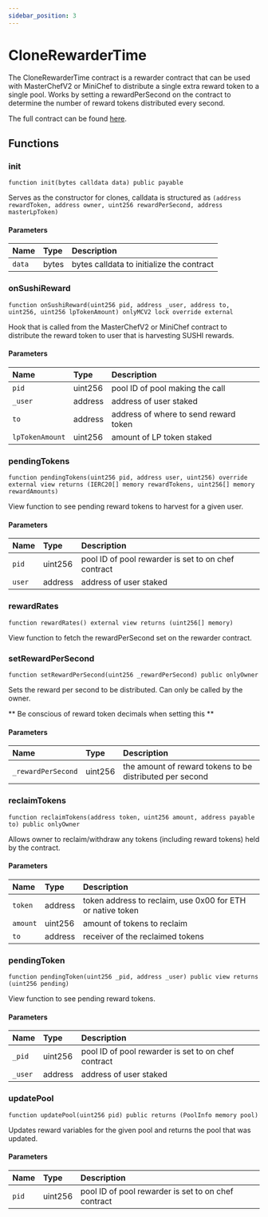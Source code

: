```yaml
---
sidebar_position: 3
---
```


# CloneRewarderTime

The CloneRewarderTime contract is a rewarder contract that can be used with MasterChefV2 or MiniChef to distribute a single extra reward token to a single pool. Works by setting a rewardPerSecond on the contract to determine the number of reward tokens distributed every second.

The full contract can be found [here](https://github.com/sushiswap/sushiswap/blob/archieve/canary/contracts/mocks/CloneRewarderTime.sol).

## Functions

### init

```solidity
function init(bytes calldata data) public payable
```

Serves as the constructor for clones, calldata is structured as `(address rewardToken, address owner, uint256 rewardPerSecond, address masterLpToken)`

#### Parameters

| Name   | Type  | Description                               |
| :----- | :---- | :---------------------------------------- |
| `data` | bytes | bytes calldata to initialize the contract |

### onSushiReward

```solidity
function onSushiReward(uint256 pid, address _user, address to, uint256, uint256 lpTokenAmount) onlyMCV2 lock override external
```

Hook that is called from the MasterChefV2 or MiniChef contract to distribute the reward token to user that is harvesting SUSHI rewards.

#### Parameters

| Name            | Type    | Description                           |
| :-------------- | :------ | :------------------------------------ |
| `pid`           | uint256 | pool ID of pool making the call       |
| `_user`         | address | address of user staked                |
| `to`            | address | address of where to send reward token |
| `lpTokenAmount` | uint256 | amount of LP token staked             |

### pendingTokens

```solidity
function pendingTokens(uint256 pid, address user, uint256) override external view returns (IERC20[] memory rewardTokens, uint256[] memory rewardAmounts)
```

View function to see pending reward tokens to harvest for a given user.

#### Parameters

| Name   | Type    | Description                                         |
| :----- | :------ | :-------------------------------------------------- |
| `pid`  | uint256 | pool ID of pool rewarder is set to on chef contract |
| `user` | address | address of user staked                              |

### rewardRates

```solidity
function rewardRates() external view returns (uint256[] memory)
```

View function to fetch the rewardPerSecond set on the rewarder contract.

### setRewardPerSecond

```solidity
function setRewardPerSecond(uint256 _rewardPerSecond) public onlyOwner
```

Sets the reward per second to be distributed. Can only be called by the owner.

** Be conscious of reward token decimals when setting this **

#### Parameters

| Name               | Type    | Description                                              |
| :----------------- | :------ | :------------------------------------------------------- |
| `_rewardPerSecond` | uint256 | the amount of reward tokens to be distributed per second |

### reclaimTokens

```solidity
function reclaimTokens(address token, uint256 amount, address payable to) public onlyOwner
```

Allows owner to reclaim/withdraw any tokens (including reward tokens) held by the contract.

#### Parameters

| Name     | Type    | Description                                                |
| :------- | :------ | :--------------------------------------------------------- |
| `token`  | address | token address to reclaim, use 0x00 for ETH or native token |
| `amount` | uint256 | amount of tokens to reclaim                                |
| `to`     | address | receiver of the reclaimed tokens                           |

### pendingToken

```solidity
function pendingToken(uint256 _pid, address _user) public view returns (uint256 pending)
```

View function to see pending reward tokens.

#### Parameters

| Name    | Type    | Description                                         |
| :------ | :------ | :-------------------------------------------------- |
| `_pid`  | uint256 | pool ID of pool rewarder is set to on chef contract |
| `_user` | address | address of user staked                              |

### updatePool

```solidity
function updatePool(uint256 pid) public returns (PoolInfo memory pool)
```

Updates reward variables for the given pool and returns the pool that was updated.

#### Parameters

| Name  | Type    | Description                                         |
| :---- | :------ | :-------------------------------------------------- |
| `pid` | uint256 | pool ID of pool rewarder is set to on chef contract |
